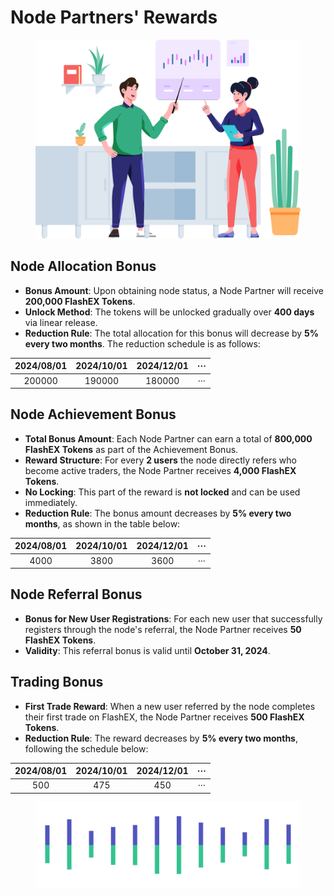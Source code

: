 # Node Partners' Rewards

<figure><img src="../.gitbook/assets/Group 47302 (1).png" alt="" width="563"><figcaption></figcaption></figure>

## **Node Allocation Bonus**

* **Bonus Amount**: Upon obtaining node status, a Node Partner will receive **200,000 FlashEX Tokens**.
* **Unlock Method**: The tokens will be unlocked gradually over **400 days** via linear release.
* **Reduction Rule**: The total allocation for this bonus will decrease by **5% every two months**. The reduction schedule is as follows:

|     2024/08/01    |    2024/10/01   |    2024/12/01   |          ···          |
| :---------------: | :-------------: | :-------------: | :-------------------: |
|            200000 |          190000 |          180000 |                   ··· |

## **Node Achievement Bonus**

* **Total Bonus Amount**: Each Node Partner can earn a total of **800,000 FlashEX Tokens** as part of the Achievement Bonus.
* **Reward Structure**: For every **2 users** the node directly refers who become active traders, the Node Partner receives **4,000 FlashEX Tokens**.
* **No Locking**: This part of the reward is **not locked** and can be used immediately.
* **Reduction Rule**: The bonus amount decreases by **5% every two months**, as shown in the table below:

|      2024/08/01     |    2024/10/01    |    2024/12/01    |          ···          |
| :-----------------: | :--------------: | :--------------: | :-------------------: |
|                4000 |             3800 |             3600 |                   ··· |

## **Node Referral Bonus**

* **Bonus for New User Registrations**: For each new user that successfully registers through the node's referral, the Node Partner receives **50 FlashEX Tokens**.
* **Validity**: This referral bonus is valid until **October 31, 2024**.

## **Trading Bonus**

* **First Trade Reward**: When a new user referred by the node completes their first trade on FlashEX, the Node Partner receives **500 FlashEX Tokens**.
* **Reduction Rule**: The reward decreases by **5% every two months**, following the schedule below:

|       2024/08/01      |      2024/10/01     |     2024/12/01     |          ···          |
| :-------------------: | :-----------------: | :----------------: | :-------------------: |
|                   500 |                 475 |                450 |                   ··· |

<figure><img src="../.gitbook/assets/Pagination.png" alt=""><figcaption></figcaption></figure>
